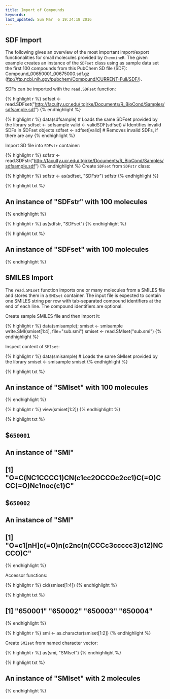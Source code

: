 ```yaml
---
title: Import of Compounds
keywords: 
last_updated: Sun Mar  6 19:34:18 2016
---
```


## SDF Import

The following gives an overview of the most important import/export
functionalities for small molecules provided by
`ChemmineR`. The given example creates an instance of the
`SDFset` class using as sample data set the first 100
compounds from this PubChem SD file (SDF):
Compound\_00650001\_00675000.sdf.gz
(<ftp://ftp.ncbi.nih.gov/pubchem/Compound/CURRENT-Full/SDF/>).  

SDFs can be imported with the `read.SDFset` function:


{% highlight r %}
 sdfset <- read.SDFset("http://faculty.ucr.edu/ tgirke/Documents/R_BioCond/Samples/sdfsample.sdf") 
{% endhighlight %}


{% highlight r %}
 data(sdfsample) # Loads the same SDFset provided by the library 
 sdfset <- sdfsample
 valid <- validSDF(sdfset) # Identifies invalid SDFs in SDFset objects 
 sdfset <- sdfset[valid] # Removes invalid SDFs, if there are any 
{% endhighlight %}


Import SD file into `SDFstr` container: 

{% highlight r %}
 sdfstr <- read.SDFstr("http://faculty.ucr.edu/ tgirke/Documents/R_BioCond/Samples/sdfsample.sdf") 
{% endhighlight %}
Create
`SDFset` from `SDFstr` class:


{% highlight r %}
 sdfstr <- as(sdfset, "SDFstr") 
 sdfstr
{% endhighlight %}

{% highlight txt %}
## An instance of "SDFstr" with 100 molecules
{% endhighlight %}

{% highlight r %}
 as(sdfstr, "SDFset") 
{% endhighlight %}

{% highlight txt %}
## An instance of "SDFset" with 100 molecules
{% endhighlight %}


## SMILES Import

The `read.SMIset` function imports one or many molecules
from a SMILES file and stores them in a `SMIset`
container. The input file is expected to contain one SMILES string per
row with tab-separated compound identifiers at the end of each line. The
compound identifiers are optional.  

Create sample SMILES file and then import it: 

{% highlight r %}
 data(smisample); smiset <- smisample
 write.SMI(smiset[1:4], file="sub.smi") 
 smiset <- read.SMIset("sub.smi")
{% endhighlight %}


Inspect content of `SMIset`: 

{% highlight r %}
 data(smisample) # Loads the same SMIset provided by the library 
 smiset <- smisample
 smiset 
{% endhighlight %}

{% highlight txt %}
## An instance of "SMIset" with 100 molecules
{% endhighlight %}

{% highlight r %}
 view(smiset[1:2]) 
{% endhighlight %}

{% highlight txt %}
## $`650001`
## An instance of "SMI"
## [1] "O=C(NC1CCCC1)CN(c1cc2OCCOc2cc1)C(=O)CCC(=O)Nc1noc(c1)C"
## 
## $`650002`
## An instance of "SMI"
## [1] "O=c1[nH]c(=O)n(c2nc(n(CCCc3ccccc3)c12)NCCCO)C"
{% endhighlight %}


Accessor functions: 

{% highlight r %}
 cid(smiset[1:4]) 
{% endhighlight %}

{% highlight txt %}
## [1] "650001" "650002" "650003" "650004"
{% endhighlight %}

{% highlight r %}
 smi <- as.character(smiset[1:2])
{% endhighlight %}


Create `SMIset` from named character vector:


{% highlight r %}
 as(smi, "SMIset") 
{% endhighlight %}

{% highlight txt %}
## An instance of "SMIset" with 2 molecules
{% endhighlight %}


